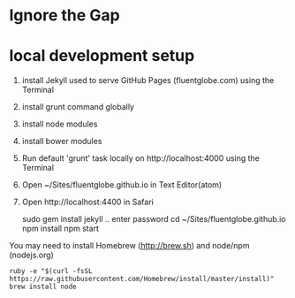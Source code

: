 Ignore the Gap
==============


local development setup
=======================

1. install Jekyll used to serve GitHub Pages (fluentglobe.com) using the Terminal
2. install grunt command globally
3. install node modules
4. install bower modules
4. Run default 'grunt' task locally on http://localhost:4000 using the Terminal
5. Open ~/Sites/fluentglobe.github.io in Text Editor(atom)
6. Open http://localhost:4400 in Safari

    sudo gem install jekyll
    .. enter password
    cd ~/Sites/fluentglobe.github.io
    npm install
    npm start

You may need to install Homebrew (http://brew.sh) and node/npm (nodejs.org)

    ruby -e "$(curl -fsSL https://raw.githubusercontent.com/Homebrew/install/master/install)"
    brew install node
